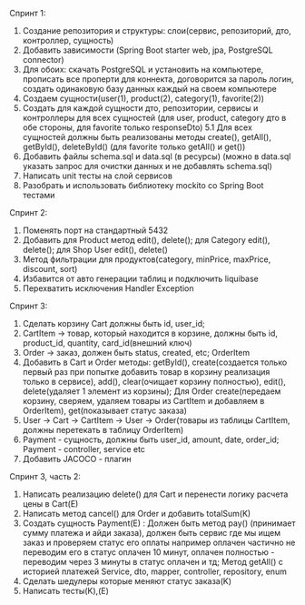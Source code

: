 Спринт 1:
1. Создание репозитория и структуры: слои(сервис, репозиторий, дто, контроллер, сущность)
2. Добавить зависимости (Spring Boot starter web, jpa, PostgreSQL connector)
3. Для обоих: скачать PostgreSQL и установить на компьютере, прописать все проперти для коннекта, договорится за
пароль логин, создать одинаковую базу данных каждый на своем компьютере
4. Создаем сущности(user(1), product(2), category(1), favorite(2))
5. Создать для каждой сущности дто, репозитории, сервисы и контроллеры для всех сущностей
(для user, product, category дто в обе стороны, для favorite только responseDto)
5.1 Для всех сущностей должны быть реализованы методы create(), getAll(), getById(), deleteById() (для favorite только getAll() и get())
6. Добавить файлы schema.sql и data.sql (в ресурсы) (можно в data.sql указать запрос для очистки данных и не добавлять schema.sql)
7. Написать unit тесты на слой сервисов 
8. Разобрать и использовать библиотеку mockito со Spring Boot тестами 

Спринт 2:
1. Поменять порт на стандартный 5432
2. Добавить для Product метод edit(), delete(); для Category edit(), delete(); 
для Shop User edit(), delete()
3. Метод фильтрации для продуктов(category, minPrice, maxPrice, discount, sort)
4. Избавится от авто генерации таблиц и подключить liquibase
5. Перехватить исключения Handler Exception 

Спринт 3:
1. Сделать корзину Cart должны быть id, user_id; 
2. CartItem -> товар, который находится в корзине, должны быть id, product_id, quantity, card_id(внешний ключ)
3. Order -> заказ, должен быть status, created, etc;
OrderItem
4. Добавить в Cart и Order методы: getById(), create(создается только первый раз при попытке добавить товар в корзину
реализация только в сервисе), add(), clear(очищает корзину полностью), edit(), delete(удаляет 1 элемент из корзины); 
Для Order create(передаем корзину, сверяем, удаляем товары из CartItem и добавляем в OrderItem), 
get(показывает статус заказа)
5. User -> Cart -> CartItem -> User -> Order(товары из таблицы CartItem, должны перетекать в таблицу OrderItem)
6. Payment - сущность, должны быть user_id, amount, date, order_id;
Payment - controller, service etc
7. Добавить JACOCO - плагин

Спринт 3, часть 2:
1. Написать реализацию delete() для Cart и перенести логику расчета цены в Cart(E)
2. Написать метод cancel() для Order и добавить totalSum(K)
3. Создать сущность Payment(E) : 
Должен быть метод pay() (принимает сумму платежа и айди заказа), должен быть 
сервис где мы ищем заказ и проверяем статус его оплаты например оплачен частично не переводим его в статус оплачен 10 минут,
оплачен полностью - переводим через 3 минуты в статус оплачен и тд; 
Метод getAll() с историей платежей
Service, dto, mapper, controller, repository, enum
4. Сделать шедулеры которые меняют статус заказа(K)
5. Написать тесты(K),(E)
